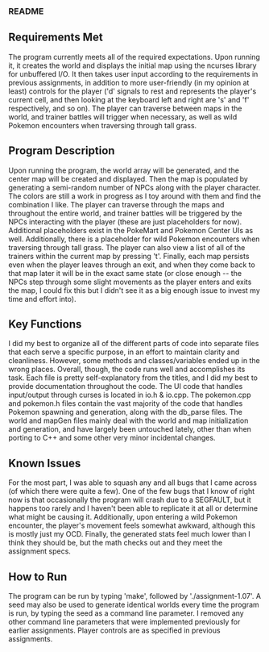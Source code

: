 ### README

## Requirements Met
The program currently meets all of the required expectations. Upon running it, it creates the world and displays the initial map using the ncurses library for unbuffered I/O. It then takes user input according to the requirements in previous assignments, in addition to more user-friendly (in my opinion at least) controls for the player ('d' signals to rest and represents the player's current cell, and then looking at the keyboard left and right are 's' and 'f' respectively, and so on). The player can traverse between maps in the world, and trainer battles will trigger when necessary, as well as wild Pokemon encounters when traversing through tall grass.

## Program Description
Upon running the program, the world array will be generated, and the center map will be created and displayed. Then the map is populated by generating a semi-random number of NPCs along with the player character. The colors are still a work in progress as I toy around with them and find the combination I like. The player can traverse through the maps and throughout the entire world, and trainer battles will be triggered by the NPCs interacting with the player (these are just placeholders for now). Additional placeholders exist in the PokeMart and Pokemon Center UIs as well. Additionally, there is a placeholder for wild Pokemon encounters when traversing through tall grass. The player can also view a list of all of the trainers within the current map by pressing 't'. Finally, each map persists even when the player leaves through an exit, and when they come back to that map later it will be in the exact same state (or close enough -- the NPCs step through some slight movements as the player enters and exits the map, I could fix this but I didn't see it as a big enough issue to invest my time and effort into).

## Key Functions
I did my best to organize all of the different parts of code into separate files that each serve a specific purpose, in an effort to maintain clarity and cleanliness. However, some methods and classes/variables ended up in the wrong places. Overall, though, the code runs well and accomplishes its task. Each file is pretty self-explanatory from the titles, and I did my best to provide documentation throughout the code. The UI code that handles input/output through curses is located in io.h & io.cpp. The pokemon.cpp and pokemon.h files contain the vast majority of the code that handles Pokemon spawning and generation, along with the db_parse files. The world and mapGen files mainly deal with the world and map initialization and generation, and have largely been untouched lately, other than when porting to C++ and some other very minor incidental changes.

## Known Issues
For the most part, I was able to squash any and all bugs that I came across (of which there were quite a few). One of the few bugs that I know of right now is that occasionally the program will crash due to a SEGFAULT, but it happens too rarely and I haven't been able to replicate it at all or determine what might be causing it. Additionally, upon entering a wild Pokemon encounter, the player's movement feels somewhat awkward, although this is mostly just my OCD. Finally, the generated stats feel much lower than I think they should be, but the math checks out and they meet the assignment specs.

## How to Run
The program can be run by typing 'make', followed by './assignment-1.07'. A seed may also be used to generate identical worlds every time the program is run, by typing the seed as a command line parameter. I removed any other command line parameters that were implemented previously for earlier assignments. Player controls are as specified in previous assignments.